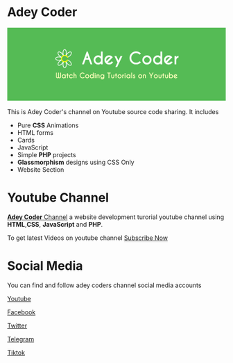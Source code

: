# Adey Coder

![Header](./images/header.png)

This is Adey Coder's channel on Youtube source code sharing. It includes

- Pure **CSS** Animations
- HTML forms
- Cards
- JavaScript
- Simple **PHP** projects
- **Glassmorphism** designs using CSS Only
- Website Section

# Youtube Channel

[**Adey Coder** Channel](https://www.youtube.com/channel/UCMLW2jB9h4aewOPJnESD9pw) a website development turorial youtube channel using **HTML**,**CSS**, **JavaScript** and **PHP**.

To get latest Videos on youtube channel [Subscribe Now](https://youtube.com/channel/UCMLW2jB9h4aewOPJnESD9pw?sub_confirmation=1)

# Social Media

You can find and follow adey coders channel social media accounts

[Youtube](https://youtube.com/c/adeycoder)

[Facebook](https://fb.me/adeycoder)

[Twitter](https://twitter.com/adey_coder)

[Telegram](https://t.me/adeycoder)

[Tiktok](https://tiktok.com/@adeycoder)

